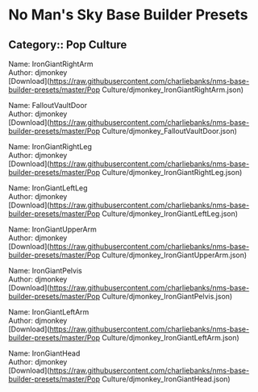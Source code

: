 # No Man's Sky Base Builder Presets  

## Category:: Pop Culture

Name: IronGiantRightArm  
Author: djmonkey  
[Download](https://raw.githubusercontent.com/charliebanks/nms-base-builder-presets/master/Pop Culture/djmonkey_IronGiantRightArm.json)  

Name: FalloutVaultDoor  
Author: djmonkey  
[Download](https://raw.githubusercontent.com/charliebanks/nms-base-builder-presets/master/Pop Culture/djmonkey_FalloutVaultDoor.json)  

Name: IronGiantRightLeg  
Author: djmonkey  
[Download](https://raw.githubusercontent.com/charliebanks/nms-base-builder-presets/master/Pop Culture/djmonkey_IronGiantRightLeg.json)  

Name: IronGiantLeftLeg  
Author: djmonkey  
[Download](https://raw.githubusercontent.com/charliebanks/nms-base-builder-presets/master/Pop Culture/djmonkey_IronGiantLeftLeg.json)  

Name: IronGiantUpperArm  
Author: djmonkey  
[Download](https://raw.githubusercontent.com/charliebanks/nms-base-builder-presets/master/Pop Culture/djmonkey_IronGiantUpperArm.json)  

Name: IronGiantPelvis  
Author: djmonkey  
[Download](https://raw.githubusercontent.com/charliebanks/nms-base-builder-presets/master/Pop Culture/djmonkey_IronGiantPelvis.json)  

Name: IronGiantLeftArm  
Author: djmonkey  
[Download](https://raw.githubusercontent.com/charliebanks/nms-base-builder-presets/master/Pop Culture/djmonkey_IronGiantLeftArm.json)  

Name: IronGiantHead  
Author: djmonkey  
[Download](https://raw.githubusercontent.com/charliebanks/nms-base-builder-presets/master/Pop Culture/djmonkey_IronGiantHead.json)  

